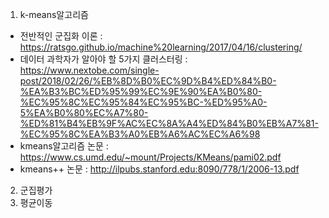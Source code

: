 1. k-means알고리즘
- 전반적인 군집화 이론 : https://ratsgo.github.io/machine%20learning/2017/04/16/clustering/
- 데이터 과학자가 알아야 할 5가지 클러스터링 : https://www.nextobe.com/single-post/2018/02/26/%EB%8D%B0%EC%9D%B4%ED%84%B0-%EA%B3%BC%ED%95%99%EC%9E%90%EA%B0%80-%EC%95%8C%EC%95%84%EC%95%BC-%ED%95%A0-5%EA%B0%80%EC%A7%80-%ED%81%B4%EB%9F%AC%EC%8A%A4%ED%84%B0%EB%A7%81-%EC%95%8C%EA%B3%A0%EB%A6%AC%EC%A6%98
- kmeans알고리즘 논문 : https://www.cs.umd.edu/~mount/Projects/KMeans/pami02.pdf
- kmeans++ 논문 : http://ilpubs.stanford.edu:8090/778/1/2006-13.pdf

2. 군집평가
3. 평균이동
